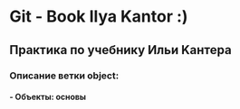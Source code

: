 # Git - Book Ilya Kantor :)
## Практика по учебнику Ильи Kантера

### Описание ветки object:
#### - Объекты: основы
